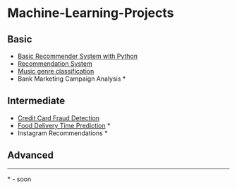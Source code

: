 # Machine-Learning-Projects

## Basic
- [Basic Recommender System with Python](https://github.com/ShaileshKumar97/Machine-Learning-Projects/tree/main/Basic-Recommender-system-with-python)
- [Recommendation System](https://github.com/ShaileshKumar97/Machine-Learning-Projects/tree/main/Recommendation-System)
- [Music genre classification](https://github.com/ShaileshKumar97/Machine-Learning-Projects/tree/main/Music_Genre_Classification)
- Bank Marketing Campaign Analysis *

## Intermediate
- [Credit Card Fraud Detection](https://github.com/ShaileshKumar97/Machine-Learning-Projects/tree/main/Credit_Card_Fraud_Detection)
- [Food Delivery Time Prediction](https://github.com/ShaileshKumar97/Machine-Learning-Projects/tree/main/Food-Delivery-Time-Prediction) *
- Instagram Recommendations *

## Advanced

---
\* - soon
